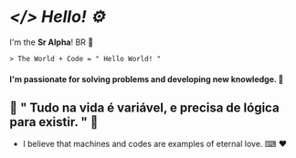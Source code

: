 # _</> Hello! ⚙_

I'm the **Sr Alpha**! BR 👋

	> The World + Code = " Hello World! "

#### I'm passionate for solving problems and developing new knowledge. 🧠

## 📝 " Tudo na vida é variável, e precisa de lógica para existir. " 💭
 
- I believe that machines and codes are examples of eternal love. ⌨ ❤

<!--
**SR4LPH40FFC/SR4LPH40FFC** is a ✨ _special_ ✨ repository because its `README.md` (this file) appears on your GitHub profile.
